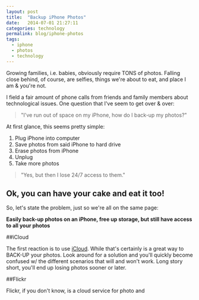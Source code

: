```yaml
---
layout: post
title:  "Backup iPhone Photos"
date:   2014-07-01 21:27:11
categories: technology
permalink: blog/iphone-photos
tags:
  - iphone
  - photos
  - technology
---
```


Growing families, i.e. babies, obviously require TONS of photos. Falling close behind, of course, are selfies, things we're about to eat, and place I am & you're not.

I field a fair amount of phone calls from friends and family members about technological issues. One question that I've seem to get over & over:

>"I've run out of space on my iPhone, how do I back-up my photos?"

At first glance, this seems pretty simple: 

1. Plug iPhone into computer
2. Save photos from said iPhone to hard drive
3. Erase photos from iPhone
4. Unplug
5. Take more photos

>"Yes, but then I lose 24/7 access to them."

## Ok, you can have your cake and eat it too!

So, let's state the problem, just so we're all on the same page:

**Easily back-up photos on an iPhone, free up storage, but still have access to all your photos**

##iCloud

The first reaction is to use [iCloud](https://iCloud.com). While that's certainly is a great way to BACK-UP your photos. Look around for a solution and you'll quickly become confused w/ the different scenarios that will and won't work. Long story short, you'll end up losing photos sooner or later. 

##Flickr

Flickr, if you don't know, is a cloud service for photo and
